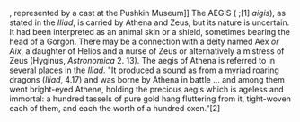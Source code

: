 , represented by a cast at the Pushkin Museum]] The AEGIS ( ;[1] _aigis_), as stated in the _Iliad_, is carried by Athena and Zeus, but its nature is uncertain. It had been interpreted as an animal skin or a shield, sometimes bearing the head of a Gorgon. There may be a connection with a deity named Aex _or Aix_, a daughter of Helios and a nurse of Zeus or alternatively a mistress of Zeus (Hyginus, _Astronomica_ 2. 13). The aegis of Athena is referred to in several places in the _Iliad_. "It produced a sound as from a myriad roaring dragons (_Iliad_, 4.17) and was borne by Athena in battle ... and among them went bright-eyed Athene, holding the precious aegis which is ageless and immortal: a hundred tassels of pure gold hang fluttering from it, tight-woven each of them, and each the worth of a hundred oxen."[2]
